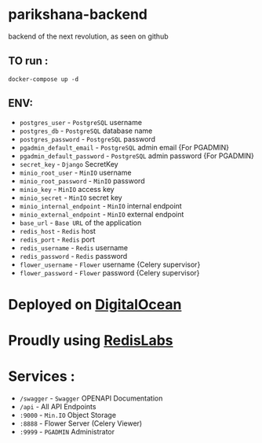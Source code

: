 # parikshana-backend

backend of the next revolution, as seen on github

## TO run :

`docker-compose up -d`

## ENV:

- `postgres_user` - `PostgreSQL` username
- `postgres_db` - `PostgreSQL` database name
- `postgres_password` - `PostgreSQL` password
- `pgadmin_default_email` - `PostgreSQL` admin email {For PGADMIN}
- `pgadmin_default_password` - `PostgreSQL` admin password {For PGADMIN}
- `secret_key` - `Django` SecretKey
- `minio_root_user` - `MinIO` username
- `minio_root_password` - `MinIO` password
- `minio_key` - `MinIO` access key
- `minio_secret` - `MinIO` secret key
- `minio_internal_endpoint` - `MinIO` internal endpoint
- `minio_external_endpoint` - `MinIO` external endpoint
- `base_url` - `Base URL` of the application
- `redis_host` - `Redis` host
- `redis_port` - `Redis` port
- `redis_username` - `Redis` username
- `redis_password` - `Redis` password
- `flower_username` - `Flower` username {Celery supervisor}
- `flower_password` - `Flower` password {Celery supervisor}

# Deployed on [DigitalOcean](http://146.190.10.10/)

# Proudly using [RedisLabs](http)

# Services :

- `/swagger` - `Swagger` OPENAPI Documentation
- `/api` - All API Endpoints
- `:9000` - `Min.IO` Object Storage
- `:8888` - Flower Server (Celery Viewer)
- `:9999` - `PGADMIN` Administrator
